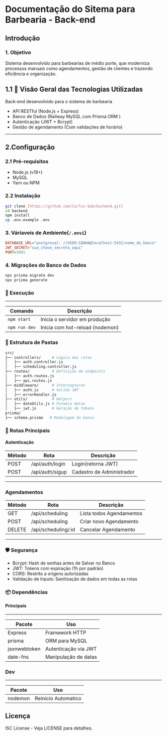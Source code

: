 # Documentação do Sitema para Barbearia - Back-end

## Introdução

### 1. Objetivo
Sistema desenvolvido para barbearias de médio porte, que moderniza processos manuais como agendamentos, gestão de clientes e trazendo eficiência e organização.

## 1.1 📌 Visão Geral das Tecnologias Utilizadas
Back-end desenvolvido para o sistema de barbearia

- API RESTful (Node.js + Express)
- Banco de Dados (Railway MySQL com Prisma ORM )
- Autenticação (JWT + Bcrypt)
- Gestão de agendamento (Com validações de horário)

----
## 2.Configuração
### 2.1 Pré-requisitos
- Node.js (v18+)
- MySQL 
- Yarn ou NPM
### 2.2 Instalação
```bash
git clone [https://github.com/Carlos-bub/backend.git]
cd backend
npm install
cp .env.example .env
```
### 3. Váriaveis de Ambiente(`/.envi`)
```ini
DATABASE_URL="postgresql: //USER:SENHA@localhost:5432/nome_do_banco"
JWT_SECRET="sua_chave_secreta_aqui"
PORT=3001
```
### 4. Migrações do Banco de Dados
```bash
npx prisma migrate dev
npx prisma generate
```
### 🚀 Execução
---
| Comando               | Descrição                                  |
|-----------------------|--------------------------------------------|
| `npm start`           | Inicia o servidor em produção             |
| `npm run dev`         | Inicia com hot-reload (nodemon)           |

### 📂 Estrutura de Pastas
```bash
src/
├── controllers/     # Lógica das rotas
│   ├── auth.controller.js
│   ├── scheduling.controller.js
├── routes/          # Definição de endpoints
│   ├── auth.routes.js
│   ├── api.routes.js
├── middleware/      # Interceptores
│   ├── auth.js      # Valida JWT
│   ├── errorHandler.js
├── utils/           # Helpers
│   ├── dateUtils.js # Formata datas
│   ├── jwt.js       # Geração de tokens
prisma/
├── schema.prisma   # Modelagem do banco
```
### 🔗 Rotas Principais

#### Autenticação
|Método                        |Rota       |Descrição               |
|-----------------------|---------------------|----------------------|
|POST               |/api/auth/login      | Login(retorna JWT)       |
|POST               |/api/auth/sigup      | Cadastro de Administrador| 
---
### Agendamentos
|Método            |Rota                 |Descrição                |
|------------------|---------------------|-------------------------|
|GET               |/api/scheduling      | Lista todos Agendamentos|
|POST              |/api/scheduling      | Criar novo Agendamento  |
|DELETE            |/api/scheduling/:id  | Cancelar Agendamento    |
---
### 🛡️ Segurança
- Bcrypt: Hash de senhas antes de Salvar no Banco
- JWT: Tokens com expiração (1h por padrão)
- CORS: Restrito a origens autorizadas
- Validação de Inputs: Sanitização de dados em todas as rotas

### 📦 Dependências

#### Principais
---
|Pacote        | Uso                     |
|--------------|-------------------------|
|Express       | Framework HTTP          |
|prisma        | ORM para MySQL          |
|jsonwebtoken  | Autenticação via JWT    |
|date-fns      | Manipulação de datas    |
### Dev
---
|Pacote        | Uso                     |
|--------------|-------------------------|
|nodemon       | Reinicio Automatico     |
## Licença
ISC License - Veja LICENSE para detalhes.